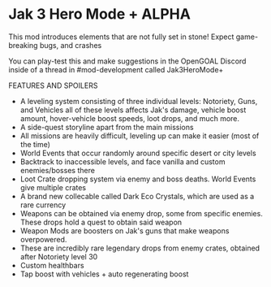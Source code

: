 # Jak 3 Hero Mode + ALPHA
This mod introduces elements that are not fully set in stone! Expect game-breaking bugs, and crashes

You can play-test this and make suggestions in the OpenGOAL Discord inside of a thread in #mod-development called Jak3HeroMode+

FEATURES AND SPOILERS

- A leveling system consisting of three individual levels: Notoriety, Guns, and Vehicles
  all of these levels affects Jak's damage, vehicle boost amount, hover-vehicle boost speeds, loot drops, and much more.
- A side-quest storyline apart from the main missions
- All missions are heavily difficult, leveling up can make it easier (most of the time)
- World Events that occur randomly around specific desert or city levels
- Backtrack to inaccessible levels, and face vanilla and custom enemies/bosses there
- Loot Crate dropping system via enemy and boss deaths. World Events give multiple crates
- A brand new collecable called Dark Eco Crystals, which are used as a rare currency
- Weapons can be obtained via enemy drop, some from specific enemies. These drops hold a quest to obtain said weapon
- Weapon Mods are boosters on Jak's guns that make weapons overpowered.
- These are incredibly rare legendary drops from enemy crates, obtained after Notoriety level 30
- Custom healthbars
- Tap boost with vehicles + auto regenerating boost
